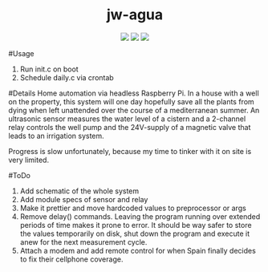 <h1 align="center">jw-agua</h1>
<p align="center">
<img src="https://img.shields.io/github/last-commit/jwieland2/jw-agua">
<img src="https://img.shields.io/badge/-Raspberry%20Pi-C51A4A?style=for-the-badge&logo=Raspberry-Pi">
<img src="https://img.shields.io/badge/made%20by-jwieland2-blue.svg">
</p>

#Usage
1. Run init.c on boot
2. Schedule daily.c via crontab

#Details
Home automation via headless Raspberry Pi. In a house with a well on the property, this system will one day hopefully save all the plants from dying when left unattended over the course of a mediterranean summer. An ultrasonic sensor measures the water level of a cistern and a 2-channel relay controls the well pump and the 24V-supply of a magnetic valve that leads to an irrigation system.

Progress is slow unfortunately, because my time to tinker with it on site is very limited.

#ToDo
1. Add schematic of the whole system
2. Add module specs of sensor and relay
3. Make it prettier and move hardcoded values to preprocessor or args
4. Remove delay() commands. Leaving the program running over extended periods of time makes it prone to error. It should be way safer to store the values temporarily on disk, shut down the program and execute it anew for the next measurement cycle.
5. Attach a modem and add remote control for when Spain finally decides to fix their cellphone coverage.